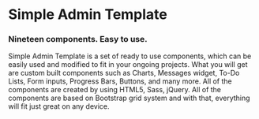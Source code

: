 # Simple Admin Template
### Nineteen components. Easy to use. ###
Simple Admin Template is a set of ready to use components, which can be easily used and modified to fit in your ongoing projects. What you will get are custom built components such as Charts, Messages widget, To-Do Lists, Form inputs, Progress Bars, Buttons, and many more. All of the components are created by using HTML5, Sass, jQuery. All of the components are based on Bootstrap grid system and with that, everything will fit just great on any device.
